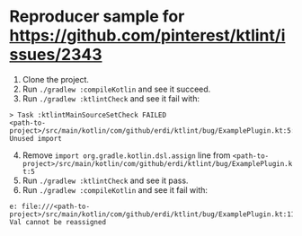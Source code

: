 # Reproducer sample for https://github.com/pinterest/ktlint/issues/2343

1. Clone the project.
2. Run `./gradlew :compileKotlin` and see it succeed.
3. Run `./gradlew :ktlintCheck` and see it fail with:
```
> Task :ktlintMainSourceSetCheck FAILED
<path-to-project>/src/main/kotlin/com/github/erdi/ktlint/bug/ExamplePlugin.kt:5:1 Unused import
```
4. Remove `import org.gradle.kotlin.dsl.assign` line from `<path-to-project>/src/main/kotlin/com/github/erdi/ktlint/bug/ExamplePlugin.kt:5`
5. Run `./gradlew :ktlintCheck` and see it pass.
6. Run `./gradlew :compileKotlin` and see it fail with:
```
e: file:///<path-to-project>/src/main/kotlin/com/github/erdi/ktlint/bug/ExamplePlugin.kt:11:9 Val cannot be reassigned
```

